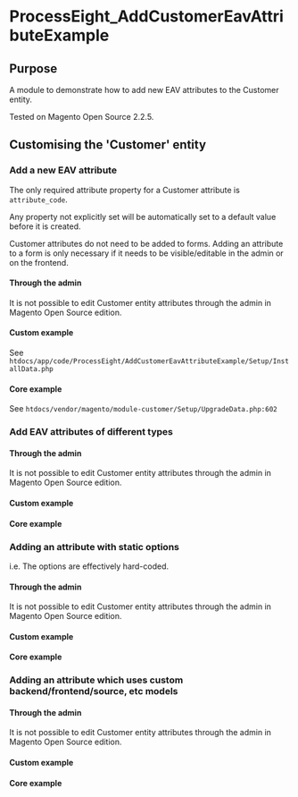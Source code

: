 # ProcessEight_AddCustomerEavAttributeExample

## Purpose
A module to demonstrate how to add new EAV attributes to the Customer entity.

Tested on Magento Open Source 2.2.5.

## Customising the 'Customer' entity

### Add a new EAV attribute

The only required attribute property for a Customer attribute is `attribute_code`. 

Any property not explicitly set will be automatically set to a default value before it is created.

Customer attributes do not need to be added to forms. Adding an attribute to a form is only necessary if it needs to be visible/editable in the admin or on the frontend.

#### Through the admin

It is not possible to edit Customer entity attributes through the admin in Magento Open Source edition.

#### Custom example

See `htdocs/app/code/ProcessEight/AddCustomerEavAttributeExample/Setup/InstallData.php`

#### Core example

See `htdocs/vendor/magento/module-customer/Setup/UpgradeData.php:602`

### Add EAV attributes of different types

#### Through the admin

It is not possible to edit Customer entity attributes through the admin in Magento Open Source edition.

#### Custom example

#### Core example

### Adding an attribute with static options

i.e. The options are effectively hard-coded.

#### Through the admin

It is not possible to edit Customer entity attributes through the admin in Magento Open Source edition.

#### Custom example

#### Core example

### Adding an attribute which uses custom backend/frontend/source, etc models

#### Through the admin

It is not possible to edit Customer entity attributes through the admin in Magento Open Source edition.

#### Custom example

#### Core example
